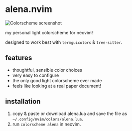 # alena.nvim
![Colorscheme screenshot](https://github.com/user-attachments/assets/d82c2056-cc37-4c7a-a13b-59ea698c1f7a)

my personal light colorscheme for neovim!

designed to work best with `termguicolors` & `tree-sitter`.

## features
- thoughtful, sensible color choices
- very easy to configure
- the only good light colorscheme ever made
- feels like looking at a real paper document!

## installation
1. copy & paste or download alena.lua and save the file as `~/.config/nvim/colors/alena.lua`.
2. run `colorscheme alena` in neovim.
